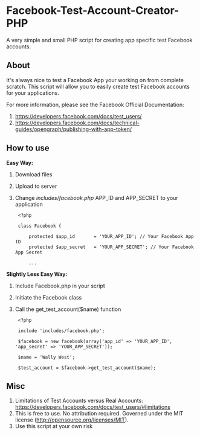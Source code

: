 Facebook-Test-Account-Creator-PHP
=================================

A very simple and small PHP script for creating app specific test Facebook accounts.


About
-----

It's always nice to test a Facebook App your working on from complete scratch. This script will allow you to easily create test Facebook accounts for your applications.  

For more information, please see the Facebook Official Documentation:  

1. https://developers.facebook.com/docs/test_users/
2. https://developers.facebook.com/docs/technical-guides/opengraph/publishing-with-app-token/


How to use
----------

**Easy Way:**  

1. Download files
2. Upload to server
3. Change *includes/facebook.php* APP_ID and APP_SECRET to your application

		<?php

		class Facebook {

			protected $app_id 		= 'YOUR_APP_ID'; // Your Facebook App ID
			protected $app_secret 	= 'YOUR_APP_SECRET'; // Your Facebook App Secret
		
			...

**Slightly Less Easy Way:**  

1. Include Facebook.php in your script
2. Initiate the Facebook class
3. Call the get_test_account($name) function

		<?php

		include 'includes/facebook.php';
		
		$facebook = new facebook(array('app_id' => 'YOUR_APP_ID', 'app_secret' => 'YOUR_APP_SECRET'));
		
		$name = 'Wally West';
		
		$test_account = $facebook->get_test_account($name);


Misc
------------

1. Limitations of Test Accounts versus Real Accounts: https://developers.facebook.com/docs/test_users/#limitations
2. This is free to use. No attribution required. Governed under the MIT license (http://opensource.org/licenses/MIT).
3. Use this script at your own risk